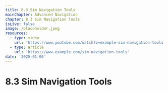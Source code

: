 ```yaml
---
title: 8.3 Sim Navigation Tools
mainChapter: Advanced Navigation
chapter: 8.3 Sim Navigation Tools
isLive: false
image: /placeholder.jpeg
resources:
  - type: video
    url: 'https://www.youtube.com/watch?v=example-sim-navigation-tools'
  - type: article
    url: 'https://www.example.com/sim-navigation-tools'
date: '2025-01-06'
---
```


# 8.3 Sim Navigation Tools
